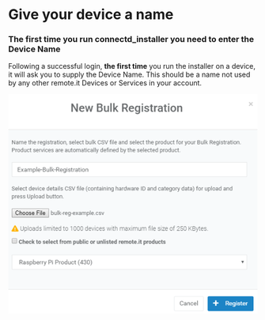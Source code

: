 # Give your device a name

### The first time you run connectd\_installer you need to enter the Device Name

Following a successful login, **the first time** you run the installer on a device, it will ask you to supply the Device Name.  This should be a name not used by any other remote.it Devices or Services in your account.

![](../../.gitbook/assets/image%20%28286%29.png)

